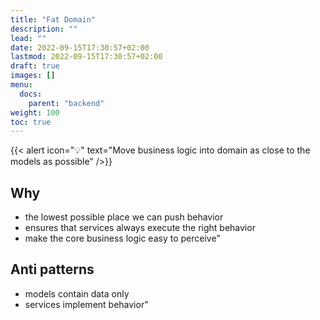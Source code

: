 ```yaml
---
title: "Fat Domain"
description: ""
lead: ""
date: 2022-09-15T17:30:57+02:00
lastmod: 2022-09-15T17:30:57+02:00
draft: true
images: []
menu:
  docs:
    parent: "backend"
weight: 100
toc: true
---
```


{{< alert icon="💡" text="Move business logic into domain as close to the models as possible" />}}	
	

## Why
- the lowest possible place we can push behavior
- ensures that services always execute the right behavior
- make the core business logic easy to perceive"		

## Anti patterns
- models contain data only
- services implement behavior"	